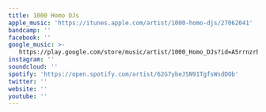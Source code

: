 ```yaml
---
title: 1000 Homo DJs
apple_music: 'https://itunes.apple.com/artist/1000-homo-djs/27062041'
bandcamp: ''
facebook: ''
google_music: >-
   https://play.google.com/store/music/artist/1000_Homo_DJs?id=A5rrnzrbjij3lsojogazjirbvnu
instagram: ''
soundcloud: ''
spotify: 'https://open.spotify.com/artist/62G7ybeJSN91TgfsWsdDOb'
twitter: ''
website: ''
youtube: ''
---
```


